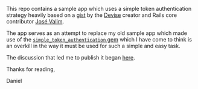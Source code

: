This repo contains a sample app which uses a simple token authentication
strategy heavily based on a
[gist](https://gist.github.com/josevalim/fb706b1e933ef01e4fb6) by the
[Devise](https://github.com/plataformatec/devise) creator and Rails core
contributor [José Valim](https://github.com/josevalim).

The app serves as an attempt to replace my old sample app which made use of the
[`simple_token_authentication` gem](https://github.com/gonzalo-bulnes/simple_token_authentication)
which I have come to think is an overkill in the way it must be used for such
a simple and easy task.

The discussion that led me to publish it began
[here](https://github.com/gonzalo-bulnes/simple_token_authentication/issues/94#issuecomment-104404240).

Thanks for reading,

Daniel
